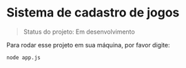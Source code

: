 <h1>Sistema de cadastro de jogos</h1>

>Status do projeto: Em desenvolvimento

Para rodar esse projeto em sua máquina, por favor digite:

```
node app.js
```
